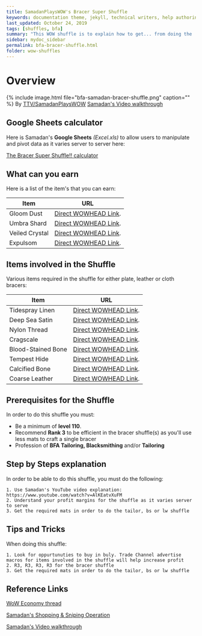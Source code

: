 ```yaml
---
title: SamadanPlaysWOW's Bracer Super Shuffle
keywords: documentation theme, jekyll, technical writers, help authoring tools, hat replacements
last_updated: October 24, 2019
tags: [shuffles, bfa]
summary: "This WOW shuffle is to explain how to get... from doing the ... shuffle"
sidebar: mydoc_sidebar
permalink: bfa-bracer-shuffle.html
folder: wow-shuffles
---
```


# Overview
{% include image.html file="bfa-samadan-bracer-shuffle.png" caption="" %}
By [TTV/SamadanPlaysWOW](https://www.twitch.tv/SamadanPlaysWoW)
[Samadan's Video walkthrough](https://www.youtube.com/watch?v=AlKEatvXuFM)

## Google Sheets calculator
Here is Samadan's **Google Sheets** _(Excel.xls)_ to allow users to manipulate and pivot data as it varies server to server here:

[The Bracer Super Shuffle!! calculator](https://docs.google.com/spreadsheets/d/10yF_s6tneZ1QHbPvPRaFNA_FoJAXa3nl-YXJPIyGSc8/edit#gid=933460130)

## What can you earn

Here is a list of the item's that you can earn:

|Item|URL|
|-------|--------|
|Gloom Dust|[Direct WOWHEAD Link](https://www.wowhead.com/item=152875/gloom-dust).|
|Umbra Shard|[Direct WOWHEAD Link](https://www.wowhead.com/item=152876/umbra-shard).|
|Veiled Crystal|[Direct WOWHEAD Link](https://www.wowhead.com/item=152877/veiled-crystal).|
|Expulsom|[Direct WOWHEAD Link](https://www.wowhead.com/item=152668/expulsom).|

## Items involved in the Shuffle

Various items required in the shuffle for either plate, leather or cloth bracers:

|Item|URL|
|-------|--------|
| Tidespray Linen|[Direct WOWHEAD Link](https://www.wowhead.com/item=152576/tidespray-linen).|
| Deep Sea Satin|[Direct WOWHEAD Link](https://www.wowhead.com/item=152577/deep-sea-satin).|
| Nylon Thread|[Direct WOWHEAD Link](https://www.wowhead.com/item=159959/nylon-thread).|
| Cragscale|[Direct WOWHEAD Link](https://www.wowhead.com/item=168650/cragscale).|
| Blood-Stained Bone|[Direct WOWHEAD Link](https://www.wowhead.com/item=154164/blood-stained-bone).|
| Tempest Hide|[Direct WOWHEAD Link](https://www.wowhead.com/item=154722/tempest-hide).|
| Calcified Bone|[Direct WOWHEAD Link](https://www.wowhead.com/spell=139192/sky-golem).|
| Coarse Leather|[Direct WOWHEAD Link](https://www.wowhead.com/item=152541/coarse-leather).|

## Prerequisites for the Shuffle
In order to do this shuffle you must:

* Be a minimum of **level 110**.
* Recommend **Rank 3** to be efficient in the bracer shuffle(s) as you'll use less mats to craft a single bracer
* Profession of **BFA Tailoring, Blacksmithing** and/or **Tailoring**

## Step by Steps explanation
In order to be able to do this shuffle, you must do the following:

```
1. Use Samadan's YouTube video explanation: https://www.youtube.com/watch?v=AlKEatvXuFM
2. Understand your profit margins for the shuffle as it varies server to serve
3. Get the required mats in order to do the tailor, bs or lw shuffle
```


## Tips and Tricks
When doing this shuffle:

```
1. Look for oppurtunuties to buy in buly. Trade Channel advertise macros for items involved in the shuffle will help increase profit
2. R3, R3, R3, R3 for the bracer shuffle
3. Get the required mats in order to do the tailor, bs or lw shuffle
```



## Reference Links
[WoW Economy thread](https://www.reddit.com/r/woweconomy/comments/aqk37l/the_bracer_super_shuffle/)

[Samadan's Shopping & Sniping Operation](https://pastebin.com/Au7M4vmB)

[Samadan's Video walkthrough](https://www.youtube.com/watch?v=AlKEatvXuFM)

